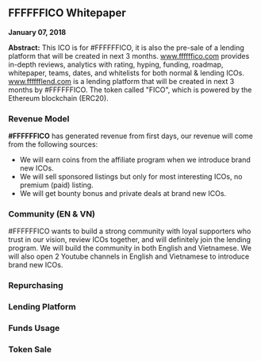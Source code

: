 
<h2>FFFFFFICO Whitepaper</h2>

<strong>January 07, 2018</strong>

<strong>Abstract:</strong> This ICO is for #FFFFFFICO, it is also the pre-sale of a lending platform that will be created in next 3 months. <a target="_blank" href="https://www.ffffffico.com">www.ffffffico.com</a> provides in-depth reviews, analytics with rating, hyping, funding, roadmap, whitepaper, teams, dates, and whitelists for both normal & lending ICOs. <a target="_blank" href="https://www.fffffflend.com">www.fffffflend.com</a> is a lending platform that will be created in next 3 months by #FFFFFFICO. The token called "FICO", which is powered by the Ethereum blockchain (ERC20).

<h3>Revenue Model</h3>

<strong>#FFFFFFICO</strong> has generated revenue from first days, our revenue will come from the following sources: 

<ul>
  <li>We will earn coins from the affiliate program when we introduce brand new ICOs.</li>
  <li>We will sell sponsored listings but only for most interesting ICOs, no premium (paid) listing.</li>
  <li>We will get bounty bonus and private deals at brand new ICOs.</li>
</ul>

<h3>Community (EN & VN)</h3>
#FFFFFFICO wants to build a strong community with loyal supporters who trust in our vision, review ICOs together, and will definitely join the lending program. We will build the community in both English and Vietnamese. We will also open 2 Youtube channels in English and Vietnamese to introduce brand new ICOs. 

<h3>Repurchasing</h3>


<h3>Lending Platform</h3>


<h3>Funds Usage</h3>


<h3>Token Sale</h3>
